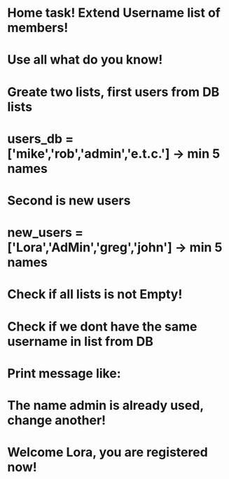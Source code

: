 # Home task! Extend Username list of members!
# Use all what do you know!
# Greate two lists, first users from DB lists
# users_db = ['mike','rob','admin','e.t.c.'] -> min 5 names
# Second is new users
# new_users = ['Lora','AdMin','greg','john'] -> min 5 names
# Check if all lists is not Empty!
# Check if we dont have the same username in list from DB
# Print message like:
# The name admin is already used, change another!
# Welcome Lora, you are registered now!
